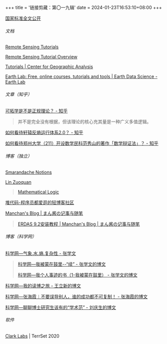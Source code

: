 +++
title = '链接剪藏：第〇一九辑'
date = 2024-01-23T16:53:10+08:00
+++

[国家标准全文公开](https://openstd.samr.gov.cn/bzgk/gb/index)

<!--more-->

###### 文档

[Remote Sensing Tutorials](https://natural-resources.canada.ca/maps-tools-and-publications/satellite-imagery-and-air-photos/tutorial-fundamentals-remote-sensing/9309)

[Remote Sensing Tutorial Overview](https://www.ucl.ac.uk/EarthSci/people/lidunka/GEOL2014/Geophysics%2010%20-Remote%20sensing/Remote%20Sensing%20Tutorial%20Overview.htm)

[Tutorials | Center for Geographic Analysis](https://gis.harvard.edu/tutorials)

[Earth Lab: Free, online courses, tutorials and tools | Earth Data Science - Earth Lab](https://www.earthdatascience.org/)

###### 文章（知乎）

[可拓学是不是正规理论？ - 知乎](https://www.zhihu.com/question/26448819)

> 并不是完全没有根据，但该理论的核心充其量是一种广义多值逻辑。

[如何看待轩辕反熵运行体系2.0？ - 知乎](https://www.zhihu.com/question/35839285/answer/89703667)

[如何看待郑州大学（211）开设数学民科范秀山的著作「数学辩证法」？ - 知乎](https://www.zhihu.com/question/397041231/answer/1255762095)

###### 博客（独立）

[Smarandache Notions](https://fs.unm.edu/)

[Lin Zuoquan](https://www.math.pku.edu.cn/teachers/linzq/eindex.html)

> [Mathematical Logic](https://www.math.pku.edu.cn/teachers/linzq/teaching/ml/ml.html)

[堆代码-程序员都爱逛的轻博客社区](https://www.duidaima.com/)

[Manchan's Blog | まん酱の记事与随笔](https://blog.manchan.top/)

> [ERDAS 9.2安装教程 | Manchan's Blog | まん酱の记事与随笔](https://blog.manchan.top/post/erdas-92-an-zhuang-jiao-cheng/)

###### 博客（科学网）

[科学网—气象.水.熵.复杂性 - 张学文](https://blog.sciencenet.cn/home.php?mod=space&uid=2024)

> [科学网—我被蒙在鼓里--“续” - 张学文的博文](https://blog.sciencenet.cn/home.php?mod=space&uid=2024&do=blog&id=1418635)
>
> [科学网—我个人事迹的书（1-我被蒙在鼓里） - 张学文的博文](https://blog.sciencenet.cn/blog-2024-434933.html)

[科学网—我的读博之旅 - 王立新的博文](https://blog.sciencenet.cn/blog-2999994-1419102.html)

[科学网—张海霞︱不要误导别人，谁的成功都不可复制！ - 张海霞的博文](https://blog.sciencenet.cn/blog-299-1418517.html)

[科学网—聊聊博士研究生该有的“学术范” - 刘庆生的博文](https://blog.sciencenet.cn/blog-673617-1417934.html)

###### 软件

[Clark Labs](https://clarklabs.org/) | TerrSet 2020
